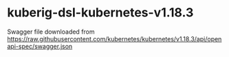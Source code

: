 # kuberig-dsl-kubernetes-v1.18.3

Swagger file downloaded from https://raw.githubusercontent.com/kubernetes/kubernetes/v1.18.3/api/openapi-spec/swagger.json
